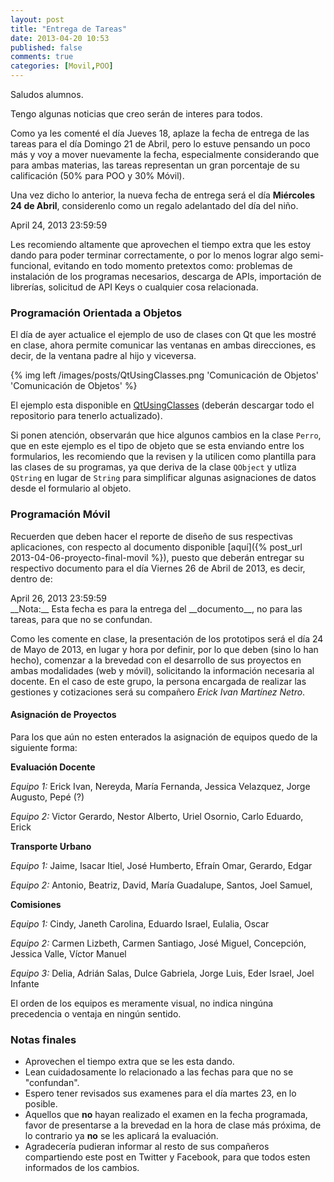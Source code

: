 ```yaml
---
layout: post
title: "Entrega de Tareas"
date: 2013-04-20 10:53
published: false
comments: true
categories: [Movil,POO]
---
```


Saludos alumnos.

Tengo algunas noticias que creo serán de interes para todos.

Como ya les comenté el día Jueves 18, aplaze la fecha de entrega de las tareas para el día Domingo 21 de Abril, pero lo estuve pensando un poco más y voy a mover nuevamente la fecha, especialmente considerando que para ambas materias, las tareas representan un gran porcentaje de su calificación (50% para POO y 30% Móvil).

<!-- more -->

Una vez dicho lo anterior, la nueva fecha de entrega será el día __Miércoles 24 de Abril__, considerenlo como un regalo adelantado del día del niño.

<div class="countdown">April 24, 2013 23:59:59</div>

Les recomiendo altamente que aprovechen el tiempo extra que les estoy dando para poder terminar correctamente, o por lo menos lograr algo semi-funcional, evitando en todo momento pretextos como: problemas de instalación de los programas necesarios, descarga de APIs, importación de librerías, solicitud de API Keys o cualquier cosa relacionada.


### Programación Orientada a Objetos

El día de ayer actualice el ejemplo de uso de clases con Qt que les mostré en clase, ahora permite comunicar las ventanas en ambas direcciones, es decir, de la ventana padre al hijo y viceversa.

{% img left /images/posts/QtUsingClasses.png 'Comunicación de Objetos' 'Comunicación de Objetos' %}

El ejemplo esta disponible en [QtUsingClasses](https://github.com/j2deme/POO_Cpp/tree/master/Qt/QtUsingClasses) (deberán descargar todo el repositorio para tenerlo actualizado).

Si ponen atención, observarán que hice algunos cambios en la clase `Perro`, que en este ejemplo es el tipo de objeto que se esta enviando entre los formularios, les recomiendo que la revisen y la utilicen como plantilla para las clases de su programas, ya que deriva de la clase `QObject` y utliza `QString` en lugar de `String` para simplificar algunas asignaciones de datos desde el formulario al objeto.

### Programación Móvil

Recuerden que deben hacer el reporte de diseño de sus respectivas aplicaciones, con respecto al documento disponible [aquí]({% post_url 2013-04-06-proyecto-final-movil %}), puesto que deberán entregar su respectivo documento para el día Viernes 26 de Abril de 2013, es decir, dentro de:

<div class="countdown">April 26, 2013 23:59:59</div> __Nota:__ Esta fecha es para la entrega del __documento__, no para las tareas, para que no se confundan.

Como les comente en clase, la presentación de los prototipos será el día 24 de Mayo de 2013, en lugar y hora por definir, por lo que deben (sino lo han hecho), comenzar a la brevedad con el desarrollo de sus proyectos en ambas modalidades (web y móvil), solicitando la información necesaria al docente. En el caso de este grupo, la persona encargada de realizar las gestiones y cotizaciones será su compañero _Erick Ivan Martínez Netro_.

#### Asignación de Proyectos

Para los que aún no esten enterados la asignación de equipos quedo de la siguiente forma:

__Evaluación Docente__

_Equipo 1:_ Erick Ivan, Nereyda, María Fernanda, Jessica Velazquez, Jorge Augusto, Pepé (?)

_Equipo 2:_ Victor Gerardo, Nestor Alberto, Uriel Osornio, Carlo Eduardo, Erick

__Transporte Urbano__

_Equipo 1:_ Jaime, Isacar Itiel, José Humberto, Efraín Omar, Gerardo, Edgar

_Equipo 2:_ Antonio, Beatriz, David, María Guadalupe, Santos, Joel Samuel,

__Comisiones__

_Equipo 1:_ Cindy, Janeth Carolina, Eduardo Israel, Eulalia, Oscar

_Equipo 2:_ Carmen Lizbeth, Carmen Santiago, José Miguel, Concepción, Jessica Valle, Víctor Manuel

_Equipo 3:_ Delia, Adrián Salas, Dulce Gabriela, Jorge Luis, Eder Israel, Joel Infante

El orden de los equipos es meramente visual, no indica ningúna precedencia o ventaja en ningún sentido.

### Notas finales

- Aprovechen el tiempo extra que se les esta dando.
- Lean cuidadosamente lo relacionado a las fechas para que no se "confundan".
- Espero tener revisados sus examenes para el día martes 23, en lo posible.
- Aquellos que __no__ hayan realizado el examen en la fecha programada, favor de presentarse a la brevedad en la hora de clase más próxima, de lo contrario ya __no__ se les aplicará la evaluación.
- Agradecería pudieran informar al resto de sus compañeros compartiendo este post en Twitter y Facebook, para que todos esten informados de los cambios.